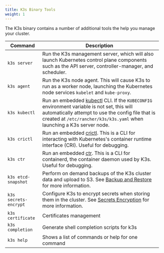 ```yaml
---
title: K3s Binary Tools
weight: 1
---
```


The K3s binary contains a number of additional tools the help you manage your cluster.

Command | Description
--------|------------------
`k3s server`| Run the K3s management server, which will also launch Kubernetes control plane components such as the API server, controller-manager, and scheduler.
`k3s agent`|  Run the K3s node agent. This will cause K3s to run as a worker node, launching the Kubernetes node services `kubelet` and `kube-proxy`.
`k3s kubectl`| Run an embedded [kubectl](https://kubernetes.io/docs/reference/kubectl/overview/) CLI. If the `KUBECONFIG` environment variable is not set, this will automatically attempt to use the config file that is created at `/etc/rancher/k3s/k3s.yaml` when launching a K3s server node.
`k3s crictl`| Run an embedded [crictl](https://github.com/kubernetes-sigs/cri-tools/blob/master/docs/crictl.md). This is a CLI for interacting with Kubernetes's container runtime interface (CRI). Useful for debugging.
`k3s ctr`| Run an embedded [ctr](https://github.com/projectatomic/containerd/blob/master/docs/cli.md). This is a CLI for containerd, the container daemon used by K3s. Useful for debugging.
`k3s etcd-snapshot` | Perform on demand backups of the K3s cluster data and upload to S3. See [Backup and Restore](/backup-restore#backup-and-restore-with-embedded-etcd-datastore-experimental) for more information.
`k3s secrets-encrypt` | Configure K3s to encrypt secrets when storing them in the cluster. See [Secrets Encryption](/security/secrets-encryption) for more information.
`k3s certificate` | Certificates management
`k3s completion` | Generate shell completion scripts for k3s
`k3s help`| Shows a list of commands or help for one command
